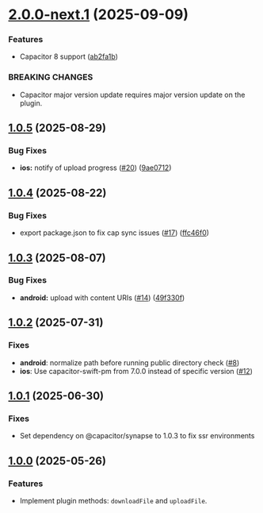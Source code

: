 # [2.0.0-next.1](https://github.com/ionic-team/capacitor-file-transfer/compare/v1.0.5...v2.0.0-next.1) (2025-09-09)


### Features

* Capacitor 8 support ([ab2fa1b](https://github.com/ionic-team/capacitor-file-transfer/commit/ab2fa1bf1712ba784296e62a9722e02b6e48cd30))


### BREAKING CHANGES

* Capacitor major version update requires major version update on the plugin.

## [1.0.5](https://github.com/ionic-team/capacitor-file-transfer/compare/v1.0.4...v1.0.5) (2025-08-29)


### Bug Fixes

* **ios:** notify of upload progress ([#20](https://github.com/ionic-team/capacitor-file-transfer/issues/20)) ([9ae0712](https://github.com/ionic-team/capacitor-file-transfer/commit/9ae0712f065e91415385545e071dcbc4449258d0))

## [1.0.4](https://github.com/ionic-team/capacitor-file-transfer/compare/v1.0.3...v1.0.4) (2025-08-22)


### Bug Fixes

* export package.json to fix cap sync issues ([#17](https://github.com/ionic-team/capacitor-file-transfer/issues/17)) ([ffc46f0](https://github.com/ionic-team/capacitor-file-transfer/commit/ffc46f0b8713e042e8772b2246729c363055d099))

## [1.0.3](https://github.com/ionic-team/capacitor-file-transfer/compare/v1.0.2...v1.0.3) (2025-08-07)


### Bug Fixes

* **android:** upload with content URIs ([#14](https://github.com/ionic-team/capacitor-file-transfer/issues/14)) ([49f330f](https://github.com/ionic-team/capacitor-file-transfer/commit/49f330fa09f2d78fb453195a13e77aa1d1a81c32))


## [1.0.2](https://github.com/ionic-team/capacitor-file-transfer/compare/1.0.1...v1.0.2) (2025-07-31)

### Fixes

- **android**: normalize path before running public directory check ([#8](https://github.com/ionic-team/capacitor-file-transfer/pull/8))
- **ios**: Use capacitor-swift-pm from 7.0.0 instead of specific version ([#12](https://github.com/ionic-team/capacitor-file-transfer/pull/12))

## [1.0.1](https://github.com/ionic-team/capacitor-file-transfer/compare/v1.0.0...1.0.1) (2025-06-30)

### Fixes

- Set dependency on @capacitor/synapse to 1.0.3 to fix ssr environments

## [1.0.0](https://github.com/ionic-team/capacitor-file-transfer/tree/v1.0.0) (2025-05-26)

### Features

- Implement plugin methods: `downloadFile` and `uploadFile`.
